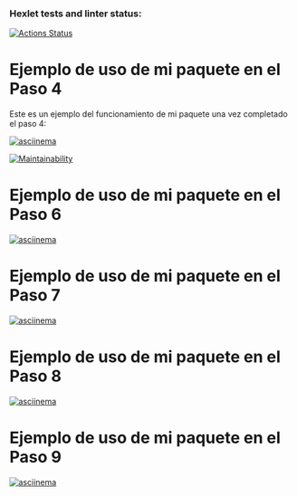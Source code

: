 ### Hexlet tests and linter status:
[![Actions Status](https://github.com/Jonathan7796/fullstack-javascript-project-103/actions/workflows/hexlet-check.yml/badge.svg)](https://github.com/Jonathan7796/fullstack-javascript-project-103/actions)

# Ejemplo de uso de mi paquete en el Paso 4

Este es un ejemplo del funcionamiento de mi paquete una vez completado el paso 4:

[![asciinema](https://asciinema.org/a/4OniYor1B9f7DvkKADkC1NR2J.svg)](https://asciinema.org/a/4OniYor1B9f7DvkKADkC1NR2J)

[![Maintainability](https://qlty.sh/badges/24cc7cb2-3723-448b-bf18-9a43cf42d70a/maintainability.svg)](https://qlty.sh/gh/Jonathan7796/projects/fullstack-javascript-project-103)
# Ejemplo de uso de mi paquete en el Paso 6
[![asciinema](https://asciinema.org/a/TVdeFYudCdj3kcG8LNtVzvXIp.svg)](https://asciinema.org/a/TVdeFYudCdj3kcG8LNtVzvXIp)
# Ejemplo de uso de mi paquete en el Paso 7
[![asciinema](https://asciinema.org/a/LYFt4PotrVuKxCdt4jSZqhAIr.svg)](https://asciinema.org/a/LYFt4PotrVuKxCdt4jSZqhAIr)
# Ejemplo de uso de mi paquete en el Paso 8
[![asciinema](https://asciinema.org/a/1jUn8oqpeB9NXaBK5GJEM6JUT.svg)](https://asciinema.org/a/1jUn8oqpeB9NXaBK5GJEM6JUT)
# Ejemplo de uso de mi paquete en el Paso 9
[![asciinema](https://asciinema.org/a/gYtcxWxv4yShTONGSzLJB7LD1.svg)](https://asciinema.org/a/gYtcxWxv4yShTONGSzLJB7LD1)
